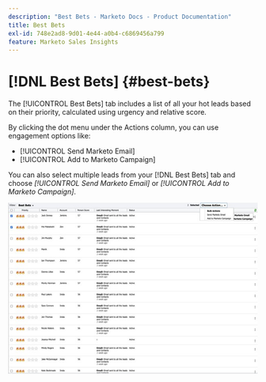 ```yaml
---
description: "Best Bets - Marketo Docs - Product Documentation"
title: Best Bets
exl-id: 748e2ad8-9d01-4e44-a0b4-c6869456a799
feature: Marketo Sales Insights
---
```

# [!DNL Best Bets] {#best-bets}

The [!UICONTROL Best Bets] tab includes a list of all your hot leads based on their priority, calculated using urgency and relative score.

By clicking the dot menu under the Actions column, you can use engagement options like:

* [!UICONTROL Send Marketo Email]
* [!UICONTROL Add to Marketo Campaign]

You can also select multiple leads from your [!DNL Best Bets] tab and choose _[!UICONTROL Send Marketo Email]_ or _[!UICONTROL Add to Marketo Campaign]_.

![](assets/best-bets-1.png)
